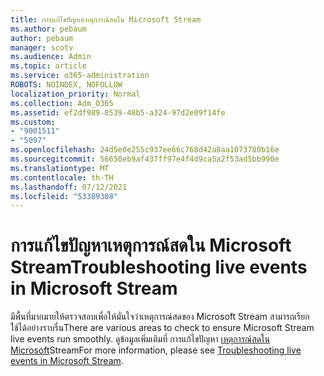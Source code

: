 ```yaml
---
title: การแก้ไขปัญหาเหตุการณ์สดใน Microsoft Stream
ms.author: pebaum
author: pebaum
manager: scotv
ms.audience: Admin
ms.topic: article
ms.service: o365-administration
ROBOTS: NOINDEX, NOFOLLOW
localization_priority: Normal
ms.collection: Adm_O365
ms.assetid: ef2df989-8539-48b5-a324-97d2e09f14fe
ms.custom:
- "9001511"
- "5097"
ms.openlocfilehash: 24d5e0e255c937ee66c768d42a8aa1073780b16e
ms.sourcegitcommit: 56650eb9af437ff97e4f4d9ca5a2f53ad5bb990e
ms.translationtype: MT
ms.contentlocale: th-TH
ms.lasthandoff: 07/12/2021
ms.locfileid: "53389308"
---
```

# <a name="troubleshooting-live-events-in-microsoft-stream"></a><span data-ttu-id="56c4b-102">การแก้ไขปัญหาเหตุการณ์สดใน Microsoft Stream</span><span class="sxs-lookup"><span data-stu-id="56c4b-102">Troubleshooting live events in Microsoft Stream</span></span>

<span data-ttu-id="56c4b-103">มีพื้นที่มากมายให้ตรวจสอบเพื่อให้มั่นใจว่าเหตุการณ์สดของ Microsoft Stream สามารถเรียกใช้ได้อย่างราบรื่น</span><span class="sxs-lookup"><span data-stu-id="56c4b-103">There are various areas to check to ensure Microsoft Stream live events run smoothly.</span></span> <span data-ttu-id="56c4b-104">ดูข้อมูลเพิ่มเติมที่ การแก้ไขปัญหา [เหตุการณ์สดใน Microsoft](/stream/live-event-troubleshooting)Stream</span><span class="sxs-lookup"><span data-stu-id="56c4b-104">For more information, please see [Troubleshooting live events in Microsoft Stream](/stream/live-event-troubleshooting).</span></span>
